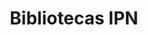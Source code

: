 ---
title: "Bibliotecas IPN"
excerpt: "Aplicación web y móvil para consultar la base de datos de libros del IPN."
sidebar:
  - title: "Rol"
    text: "<ul><li>Full stack developer</li><li>Software engineer</li></ul>"
  - title: "Lenguajes"
    text: "<ul><li>JavaScript</li></ul>"
  - title: "Tecnologías"
    text: "<ul><li><b>Backend:</b> Node.js + Express Framework</li>
            <li><b>Frontend:</b> Vanilla JS + Snap.svg</li>"
gallery:
  - url: /assets/images/unsplash-gallery-image-1.jpg
    image_path: assets/images/unsplash-gallery-image-1-th.jpg
    alt: "placeholder image 1"
  - url: /assets/images/unsplash-gallery-image-2.jpg
    image_path: assets/images/unsplash-gallery-image-2-th.jpg
    alt: "placeholder image 2"
  - url: /assets/images/unsplash-gallery-image-3.jpg
    image_path: assets/images/unsplash-gallery-image-3-th.jpg
    alt: "placeholder image 3"
---